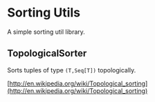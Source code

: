 # Sorting Utils

A simple sorting util library.

## TopologicalSorter

Sorts tuples of type `(T,Seq[T])` topologically.

[http://en.wikipedia.org/wiki/Topological_sorting](http://en.wikipedia.org/wiki/Topological_sorting)
